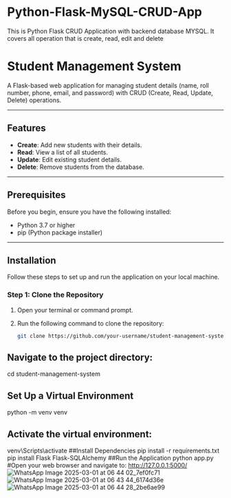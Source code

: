 # Python-Flask-MySQL-CRUD-App
This is Python Flask CRUD Application with backend database MYSQL. It covers all operation that is create, read, edit and delete
# Student Management System

A Flask-based web application for managing student details (name, roll number, phone, email, and password) with CRUD (Create, Read, Update, Delete) operations.

---

## Features
- **Create**: Add new students with their details.
- **Read**: View a list of all students.
- **Update**: Edit existing student details.
- **Delete**: Remove students from the database.

---

## Prerequisites

Before you begin, ensure you have the following installed:
- Python 3.7 or higher
- pip (Python package installer)

---

## Installation

Follow these steps to set up and run the application on your local machine.

### Step 1: Clone the Repository

1. Open your terminal or command prompt.
2. Run the following command to clone the repository:

   ```bash
   git clone https://github.com/your-username/student-management-system.git
  ## Navigate to the project directory:
   cd student-management-system
  ## Set Up a Virtual Environment
   python -m venv venv
  ## Activate the virtual environment:
  venv\Scripts\activate
  ##Install Dependencies
  pip install -r requirements.txt
  pip install Flask Flask-SQLAlchemy
  ##Run the Application
  python app.py
  #Open your web browser and navigate to:
  http://127.0.0.1:5000/
![WhatsApp Image 2025-03-01 at 06 44 02_7ef0fc71](https://github.com/user-attachments/assets/9596c939-9633-4684-81f9-40bd93225190)
![WhatsApp Image 2025-03-01 at 06 43 44_6174d36e](https://github.com/user-attachments/assets/b946a780-de4b-41ee-88e0-371de2b890eb)
![WhatsApp Image 2025-03-01 at 06 44 28_2be6ae99](https://github.com/user-attachments/assets/e650066a-13ee-49b2-9e82-5ee805eb8749)

